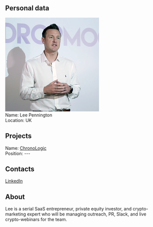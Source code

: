 ## Personal data
![ photo](photo/lee_pennington.png)  
Name: Lee Pennington    
Location: UK  
## Projects 
Name: [ChronoLogic](../projects/chronologic.md)  
Position: ---
## Contacts
[LinkedIn](https://www.linkedin.com/in/lee-pennington-6482115b/?ppe=1)  
## About
Lee is a serial SaaS entrepreneur, private equity investor, and crypto-marketing expert who will be managing outreach, PR, Slack, and live crypto-webinars for the team.
